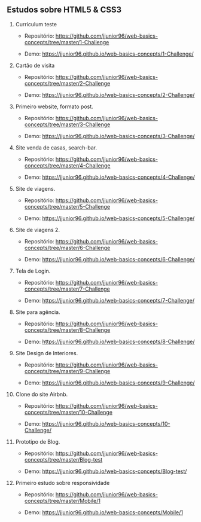 ## Estudos sobre HTML5 & CSS3

1. Curriculum teste

   - Repositório: https://github.com/jjunior96/web-basics-concepts/tree/master/1-Challenge

   - Demo: https://jjunior96.github.io/web-basics-concepts/1-Challenge/

2. Cartão de visita

   - Repositório: https://github.com/jjunior96/web-basics-concepts/tree/master/2-Challenge

   - Demo: https://jjunior96.github.io/web-basics-concepts/2-Challenge/


3. Primeiro website, formato post.

   - Repositório: https://github.com/jjunior96/web-basics-concepts/tree/master/3-Challenge

   - Demo: https://jjunior96.github.io/web-basics-concepts/3-Challenge/

4. Site venda de casas, search-bar.	

   - Repositório: https://github.com/jjunior96/web-basics-concepts/tree/master/4-Challenge

   - Demo: https://jjunior96.github.io/web-basics-concepts/4-Challenge/

5. Site de viagens.

   - Repositório: https://github.com/jjunior96/web-basics-concepts/tree/master/5-Challenge

   - Demo: https://jjunior96.github.io/web-basics-concepts/5-Challenge/

6. Site de viagens 2.

   - Repositório: https://github.com/jjunior96/web-basics-concepts/tree/master/6-Challenge

   - Demo: https://jjunior96.github.io/web-basics-concepts/6-Challenge/

7. Tela de Login.

   - Repositório: https://github.com/jjunior96/web-basics-concepts/tree/master/7-Challenge

   - Demo: https://jjunior96.github.io/web-basics-concepts/7-Challenge/

8. Site para agência.

   - Repositório: https://github.com/jjunior96/web-basics-concepts/tree/master/8-Challenge

   - Demo: https://jjunior96.github.io/web-basics-concepts/8-Challenge/

9. Site Design de Interiores.

   - Repositório: https://github.com/jjunior96/web-basics-concepts/tree/master/9-Challenge

   - Demo: https://jjunior96.github.io/web-basics-concepts/9-Challenge/

10. Clone do site Airbnb.

    - Repositório: https://github.com/jjunior96/web-basics-concepts/tree/master/10-Challenge

    - Demo: https://jjunior96.github.io/web-basics-concepts/10-Challenge/

11. Prototipo de Blog.

    - Repositório: https://github.com/jjunior96/web-basics-concepts/tree/master/Blog-test

    - Demo: https://jjunior96.github.io/web-basics-concepts/Blog-test/

12. Primeiro estudo sobre responsividade

    - Repositório: https://github.com/jjunior96/web-basics-concepts/tree/master/Mobile/1

    - Demo: https://jjunior96.github.io/web-basics-concepts/Mobile/1